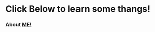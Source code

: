 # Click Below to learn some thangs! 

### About [ME!](https://github.com/maddieredpath/MarkdownPages/blob/main/aboutme.md)
